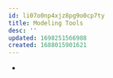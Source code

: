 ```yaml
---
id: li07o0np4xjz8pg9o0cp7ty
title: Modeling Tools
desc: ''
updated: 1698251566988
created: 1688015901621
---
```


- 
